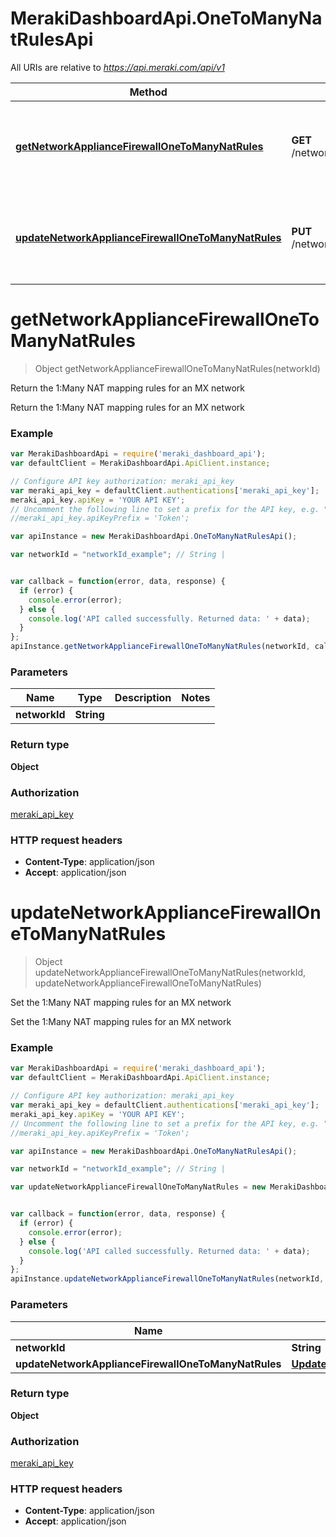 # MerakiDashboardApi.OneToManyNatRulesApi

All URIs are relative to *https://api.meraki.com/api/v1*

Method | HTTP request | Description
------------- | ------------- | -------------
[**getNetworkApplianceFirewallOneToManyNatRules**](OneToManyNatRulesApi.md#getNetworkApplianceFirewallOneToManyNatRules) | **GET** /networks/{networkId}/appliance/firewall/oneToManyNatRules | Return the 1:Many NAT mapping rules for an MX network
[**updateNetworkApplianceFirewallOneToManyNatRules**](OneToManyNatRulesApi.md#updateNetworkApplianceFirewallOneToManyNatRules) | **PUT** /networks/{networkId}/appliance/firewall/oneToManyNatRules | Set the 1:Many NAT mapping rules for an MX network


<a name="getNetworkApplianceFirewallOneToManyNatRules"></a>
# **getNetworkApplianceFirewallOneToManyNatRules**
> Object getNetworkApplianceFirewallOneToManyNatRules(networkId)

Return the 1:Many NAT mapping rules for an MX network

Return the 1:Many NAT mapping rules for an MX network

### Example
```javascript
var MerakiDashboardApi = require('meraki_dashboard_api');
var defaultClient = MerakiDashboardApi.ApiClient.instance;

// Configure API key authorization: meraki_api_key
var meraki_api_key = defaultClient.authentications['meraki_api_key'];
meraki_api_key.apiKey = 'YOUR API KEY';
// Uncomment the following line to set a prefix for the API key, e.g. "Token" (defaults to null)
//meraki_api_key.apiKeyPrefix = 'Token';

var apiInstance = new MerakiDashboardApi.OneToManyNatRulesApi();

var networkId = "networkId_example"; // String | 


var callback = function(error, data, response) {
  if (error) {
    console.error(error);
  } else {
    console.log('API called successfully. Returned data: ' + data);
  }
};
apiInstance.getNetworkApplianceFirewallOneToManyNatRules(networkId, callback);
```

### Parameters

Name | Type | Description  | Notes
------------- | ------------- | ------------- | -------------
 **networkId** | **String**|  | 

### Return type

**Object**

### Authorization

[meraki_api_key](../README.md#meraki_api_key)

### HTTP request headers

 - **Content-Type**: application/json
 - **Accept**: application/json

<a name="updateNetworkApplianceFirewallOneToManyNatRules"></a>
# **updateNetworkApplianceFirewallOneToManyNatRules**
> Object updateNetworkApplianceFirewallOneToManyNatRules(networkId, updateNetworkApplianceFirewallOneToManyNatRules)

Set the 1:Many NAT mapping rules for an MX network

Set the 1:Many NAT mapping rules for an MX network

### Example
```javascript
var MerakiDashboardApi = require('meraki_dashboard_api');
var defaultClient = MerakiDashboardApi.ApiClient.instance;

// Configure API key authorization: meraki_api_key
var meraki_api_key = defaultClient.authentications['meraki_api_key'];
meraki_api_key.apiKey = 'YOUR API KEY';
// Uncomment the following line to set a prefix for the API key, e.g. "Token" (defaults to null)
//meraki_api_key.apiKeyPrefix = 'Token';

var apiInstance = new MerakiDashboardApi.OneToManyNatRulesApi();

var networkId = "networkId_example"; // String | 

var updateNetworkApplianceFirewallOneToManyNatRules = new MerakiDashboardApi.UpdateNetworkApplianceFirewallOneToManyNatRules(); // UpdateNetworkApplianceFirewallOneToManyNatRules | 


var callback = function(error, data, response) {
  if (error) {
    console.error(error);
  } else {
    console.log('API called successfully. Returned data: ' + data);
  }
};
apiInstance.updateNetworkApplianceFirewallOneToManyNatRules(networkId, updateNetworkApplianceFirewallOneToManyNatRules, callback);
```

### Parameters

Name | Type | Description  | Notes
------------- | ------------- | ------------- | -------------
 **networkId** | **String**|  | 
 **updateNetworkApplianceFirewallOneToManyNatRules** | [**UpdateNetworkApplianceFirewallOneToManyNatRules**](UpdateNetworkApplianceFirewallOneToManyNatRules.md)|  | 

### Return type

**Object**

### Authorization

[meraki_api_key](../README.md#meraki_api_key)

### HTTP request headers

 - **Content-Type**: application/json
 - **Accept**: application/json

